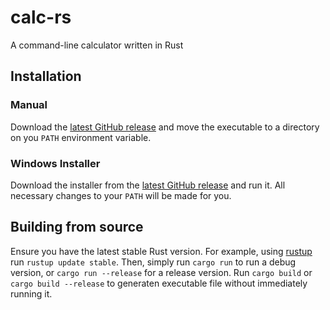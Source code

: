 # calc-rs

A command-line calculator written in Rust

## Installation

### Manual

Download the [latest GitHub release](https://github.com/Clay-6/calc-rs/releases/latest) and
move the executable to a directory on you `PATH` environment variable.

### Windows Installer

Download the installer from the [latest GitHub release](https://github.com/Clay-6/calc-rs/releases/latest)
and run it. All necessary changes to your `PATH` will be made for you.

## Building from source

Ensure you have the latest stable Rust version. For example, using [rustup](https://rustup.rs) run
`rustup update stable`. Then, simply run `cargo run` to run a debug version, or `cargo run --release`
for a release version. Run `cargo build` or `cargo build --release` to generaten executable file without
immediately running it.
